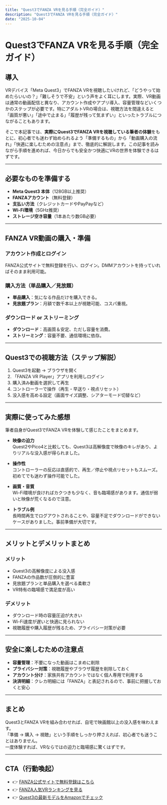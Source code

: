 ```yaml
---
title: "Quest3でFANZA VRを見る手順（完全ガイド）"
description: "Quest3でFANZA VRを見る手順（完全ガイド）"
date: "2025-10-04"
---
```


# Quest3でFANZA VRを見る手順（完全ガイド）

## 導入
VRデバイス「Meta Quest3」でFANZA VRを視聴したいけれど、「どうやって始めたらいいの？」「難しそうで不安」という声をよく耳にします。実際、VR動画は通常の動画配信と異なり、アカウント作成やアプリ導入、容量管理などいくつかのステップが必要です。特にアダルトVRの場合は、視聴方法を間違えると「画質が悪い」「途中で止まる」「履歴が残って気まずい」といったトラブルにつながることもあります。  

そこで本記事では、**実際にQuest3でFANZA VRを視聴している筆者の体験**をもとに、初心者でも迷わず始められるよう「準備するもの」から「動画購入の流れ」「快適に楽しむための注意点」まで、徹底的に解説します。この記事を読みながら手順を進めれば、今日からでも安全かつ快適にVRの世界を体験できるはずです。  

---

## 必要なものを準備する
- **Meta Quest3 本体**（128GB以上推奨）  
- **FANZAアカウント**（無料登録）  
- **支払い方法**（クレジットカードやPayPayなど）  
- **Wi-Fi環境**（5GHz推奨）  
- **ストレージ空き容量**（1本あたり数GB必要）

---

## FANZA VR動画の購入・準備
### アカウント作成とログイン
FANZA公式サイトで無料登録を行い、ログイン。DMMアカウントを持っていればそのまま利用可能。

### 購入方法（単品購入／見放題）
- **単品購入**：気になる作品だけを購入できる。  
- **見放題プラン**：月額で数千本以上が視聴可能、コスパ重視。

### ダウンロード or ストリーミング
- **ダウンロード**：高画質＆安定、ただし容量を消費。  
- **ストリーミング**：容量不要、通信環境に依存。

---

## Quest3での視聴方法（ステップ解説）
1. Quest3を起動 → ブラウザを開く  
2. 「FANZA VR Player」アプリを利用しログイン  
3. 購入済み動画を選択して再生  
4. コントローラーで操作（再生・早送り・視点リセット）  
5. 没入感を高める設定（画面サイズ調整、シアターモード切替など）

---

## 実際に使ってみた感想
筆者自身がQuest3でFANZA VRを体験して感じたことをまとめます。

- **映像の迫力**  
  Quest2やPico4と比較しても、Quest3は高解像度で映像のキレがあり、よりリアルな没入感が得られました。

- **操作性**  
  コントローラーの反応は直感的で、再生／停止や視点リセットもスムーズ。初めてでも迷わず操作可能でした。

- **画質・音質**  
  Wi-Fi環境が良ければカクつきも少なく、音も臨場感があります。通信が弱いと映像が荒くなるので注意。

- **トラブル例**  
  長時間再生でログアウトされることや、容量不足でダウンロードができないケースがありました。事前準備が大切です。

---

## メリットとデメリットまとめ

### メリット
- Quest3の高解像度による没入感  
- FANZAの作品数が圧倒的に豊富  
- 見放題プランと単品購入を選べる柔軟さ  
- VR特有の臨場感で満足度が高い  

### デメリット
- ダウンロード時の容量圧迫が大きい  
- Wi-Fi速度が遅いと快適に見られない  
- 視聴履歴や購入履歴が残るため、プライバシー対策が必要  

---

## 安全に楽しむための注意点
- **容量管理**：不要になった動画はこまめに削除  
- **プライバシー対策**：視聴履歴やブラウザ履歴を削除しておく  
- **アカウント分け**：家族共有アカウントではなく個人専用で利用する  
- **決済明細**：クレカ明細には「FANZA」と表記されるので、事前に把握しておくと安心  

---

## まとめ
Quest3とFANZA VRを組み合わせれば、自宅で映画館以上の没入感を味わえます。  
「準備 → 購入 → 視聴」という手順をしっかり押さえれば、初心者でも迷うことはありません。  
一度体験すれば、VRならではの迫力と臨場感に驚くはずです。  

---

## CTA（行動喚起）
- 👉 [FANZA公式サイトで無料登録はこちら](#)  
- 👉 [FANZA人気VRランキングを見る](#)  
- 👉 [Quest3の最新モデルをAmazonでチェック](#)  

